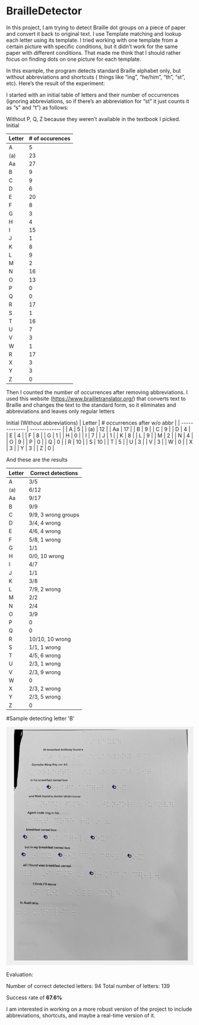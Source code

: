 # BrailleDetector
In this project, I am trying to detect Braille dot groups on a piece of paper and convert it back to original text. I use Template matching and lookup each letter using its template. I tried working with one template from a certain picture with specific conditions, but it didn’t work for the same paper with different conditions. That made me think that I should rather focus on finding dots on one picture for each template.

In this example, the program detects standard Braille alphabet only, but without abbreviations and shortcuts ( things like “ing”, “he/him”, “th”, “st”, etc). Here’s the result of the experiment:

I started with an initial table of letters and their number of occurrences (ignoring abbreviations, so if there’s an abbreviation for “st” it just counts it as “s” and “t”) as follows:

Without P, Q, Z because they weren’t available in the textbook I picked.
Initial

| Letter  | # of occurences |
| ------------- | ------------- |
| A  | 5 |
| (a)  | 23  |
| Aa  | 27  |
| B  | 9  |
| C  | 9  |
| D  | 6  |
| E  | 20  |
| F  | 8  |
| G  | 3  |
| H  | 4  |
| I  | 15  |
| J  | 1  |
| K  | 8  |
| L  | 9  |
| M  | 2  |
| N  | 16  |
| O  | 13  |
| P  | 0  |
| Q  | 0  |
| R  | 17  |
| S  | 1  |
| T  | 16  |
| U  | 7  |
| V  | 3  |
| W  | 1  |
| R  | 17  |
| X  | 3  |
| Y  | 3  |
| Z  | 0  |


Then I counted the number of occurrences after removing abbreviations. I used this website (https://www.brailletranslator.org/) that converts text to Braille and changes the text to the standard form, so it eliminates and abbreviations and leaves only regular letters

Initial (Without abbreviations)
| Letter  | # occurrences after w/o abbr |
| ------------- | ------------- |
| A  | 5 |
| (a)  | 12  |
| Aa  | 17  |
| B  | 9  |
| C  | 9  |
| D  | 4  |
| E  | 4  |
| F  | 8  |
| G  | 1  |
| H  | 0  |
| I  | 7  |
| J  | 1  |
| K  | 8  |
| L  | 9  |
| M  | 2  |
| N  | 4  |
| O  | 9  |
| P  | 0  |
| Q  | 0  |
| R  | 10  |
| S  | 10  |
| T  | 5  |
| U  | 3  |
| V  | 3  |
| W  | 0  |
| X  | 3  |
| Y  | 3  |
| Z  | 0  |

And these are the results

| Letter  | Correct detections |
| ------------- | ------------- |
| A  | 3/5 |
| (a)  | 6/12  |
| Aa  | 9/17  |
| B  | 9/9  |
| C  | 9/9, 3 wrong groups  |
| D  | 3/4, 4 wrong  |
| E  | 4/6, 4 wrong  |
| F  | 5/8, 1 wrong  |
| G  | 1/1  |
| H  | 0/0, 10 wrong  |
| I  | 4/7  |
| J  | 1/1  |
| K  | 3/8  |
| L  | 7/9, 2 wrong  |
| M  | 2/2  |
| N  | 2/4  |
| O  | 3/9  |
| P  | 0  |
| Q  | 0  |
| R  | 10/10, 10 wrong  |
| S  | 1/1, 1 wrong  |
| T  | 4/5, 6 wrong  |
| U  | 2/3, 1 wrong  |
| V  | 2/3, 9 wrong  |
| W  | 0  |
| X  | 2/3, 2 wrong  |
| Y  | 2/3, 5 wrong  |
| Z  | 0  |

#Sample detecting letter 'B'

![Sample detecting letter 'B'](https://github.com/AdhamKhalifa/BrailleDetector/blob/main/screenshot_b.png?raw=true)




Evaluation:

Number of correct detected letters: 94
Total number of letters: 139

Success rate of **67.6%**

I am interested in working on a more robust version of the project to include abbreviations, shortcuts, and maybe a real-time version of it.

